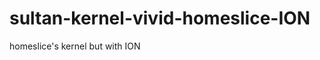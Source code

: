 sultan-kernel-vivid-homeslice-ION
=================================

homeslice's kernel but with ION